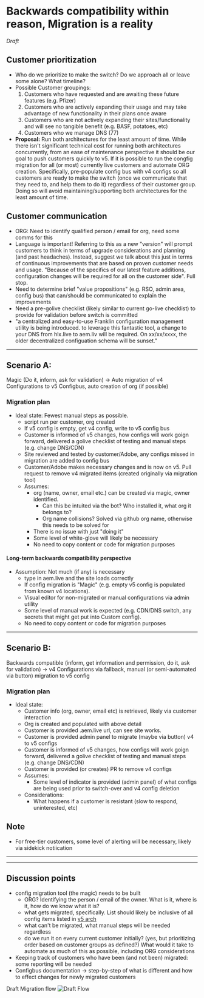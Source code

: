 # Backwards compatibility within reason, Migration is a reality

*Draft*

 
## Customer prioritization
- Who do we prioritize to make the switch? Do we approach all or leave some alone? What timeline?
- Possible Customer groupings:
    1. Customers who have requested and are awaiting these future features (e.g. Pfizer)
    2. Customers who are actively expanding their usage and may take advantage of new functionality in their plans once aware
    3. Customers who are not actively expanding their sites/functionality and will see no tangible benefit (e.g. BASF, potatoes, etc)
    4. Customers who we manage DNS (77)
- **Proposal:**  Run both architectures for the least amount of time. While there isn't significant technical cost for running both architectures concurrently, from an ease of maintenance perspective it should be our goal to push customers quickly to v5. If it is possible to run the congfig migration for all (or most) currently live customers and automate ORG creation. Specifically, pre-populate config bus with v4 configs so all customers are ready to make the switch (once we communicate that they need to, and help them to do it) regardless of their customer group.  Doing so will avoid maintaining/supporting both architectures for the least amount of time.  


## Customer communication
- ORG: Need to identify qualified person / email for org, need some comms for this 
- Language is important! Referring to this as a new "version" will prompt customers to think in terms of upgrade considerations and planning (and past headaches).  Instead, suggest we talk about this just in terms of continuous improvements that are based on proven customer needs and usage. "Because of the specifics of our latest feature additions, configuration changes will be required for all on the customer side". Full stop. 
- Need to determine brief "value propositions" (e.g. RSO, admin area, config bus) that can/should be communicated to explain the improvements
- Need a pre-golive checklist (likely similar to current go-live checklist) to provide for validation before switch is committed
- "a centralized and easy-to-use Franklin configuration management utility is being introduced.  to leverage this fantastic tool, a change to your DNS from hlx.live to aem.liv will be required.  On xx/xx/xxxx, the older decentralized configuation schema will be sunset."

---


## Scenario A: 
Magic (Do it, inform, ask for validation) -> Auto migration of v4 Configurations to v5 Configbus, auto creation of org (if possible)
### Migration plan
 
 - Ideal state: Fewest manual steps as possible. 
    - script run per customer, org created
    - If v5 config is empty, get v4 config, write to v5 config bus
    - Customer is informed of v5 changes, how configs will work goign forward, delivered a golive checklist of testing and manual steps (e.g. change DNS/CDN)
    - Site reviewed and tested by customer/Adobe, any configs missed in migration are added to config bus
    - Customer/Adobe makes necessary changes and is now on v5.  Pull request to remove v4 migrated items (created originally via migration tool)
    - Assumes:
       - org (name, owner, email etc.) can be created via magic, owner identified.
          - Can this be intuited via the bot? Who installed it, what org it belongs to?
          - Org name collisions? Solved via github org name, otherwise this needs to be solved for
      - There is no issue with just "doing it"
      - Some level of white-glove will likely be necessary
      - No need to copy content or code for migration purposes

#### Long-term backwards compatibility perspective
- Assumption: Not much (if any) is necessary
    - type in aem.live and the site loads correctly 
    - If config migration is "Magic" (e.g. empty v5 config is populated from known v4 locations). 
    - Visual editor for non-migrated or manual configurations via admin utility
    - Some level of manual work is expected (e.g. CDN/DNS switch, any secrets that might get put into Custom config).
    - No need to copy content or code for migration purposes
---


## Scenario B: 
Backwards compatible (inform, get information and permission, do it, ask for validation) -> v4 Configurations via fallback, manual (or semi-automated via button) migration to v5 config

### Migration plan
 
- Ideal state: 
    - Customer info (org, owner, email etc) is retrieved, likely via customer interaction
    - Org is created and populated with above detail
    - Customer is provided .aem.live url, can see site works. 
    - Customer is provided admin panel to migrate (maybe via button) v4 to v5 configs
    - Customer is informed of v5 changes, how configs will work goign forward, delivered a golive checklist of testing and manual steps (e.g. change DNS/CDN)
    - Customer is provided (or creates) PR to remove v4 configs
    - Assumes:
      - Some level of indicator is provided (admin panel) of what configs are being used prior to switch-over and v4 config deletion
    - Considerations:
      - What happens if a customer is resistant (slow to respond, uninterested, etc)




## Note

- For free-tier customers, some level of alerting will be necessary, likely via sidekick notiication
---





---

## Discussion points
- config migration tool (the magic) needs to be built
    - ORG? Identifying the person / email of the owner. What is it, where is it, how do we know what it is?
    - what gets migrated, specifically.  List should likely be inclusive of all config items listed in [v5 arch](https://www.aem.live/drafts/uncled/helix5#config-service-aspects)
    - what can't be migrated, what manual steps will be needed regardless 
    - do we run it on every current customer initially? (yes, but prioritizing order based on customer groups as defined?)  What would it take to automate as much of this as possible, including ORG considerations
- Keeping track of customers who have been (and not been) migrated: some reporting will be needed
- Configbus documentation -> step-by-step of what is different and how to effect changes for newly migrated customers

Draft Migration flow
![Draft Flow](https://github.com/adobe/helix-home/blob/main/hackathons/12-psp/3-migration/draftMigrationFlow.png)

